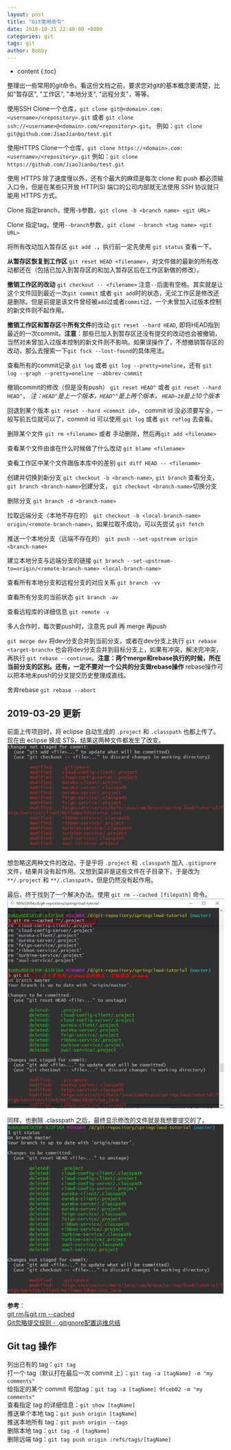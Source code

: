 ```yaml
---
layout: post
title: "Git常用命令"
date: 2018-10-31 22:40:00 +0800
categories: git
tags: git
author: Bobby
---
```


* content
{:toc}

整理出一些常用的git命令。看这份文档之前，要求您对git的基本概念要清楚，比如"暂存区", "工作区", "本地分支", "远程分支"，等等。



使用SSH Clone一个仓库，`git clone git@<domain>.com:<username>/<repository>.git` 或者 `git clone ssh://<username>@<domain>.com/<repository>.git`。 例如：`git clone git@github.com:JiaoJianbo/test.git`

使用HTTPS Clone一个仓库，`git clone https://<domain>.com:<username>/<repository>.git` 例如：`git clone https://github.com/JiaoJianbo/test.git`

使用 HTTPS 除了速度慢以外，还有个最大的麻烦是每次 clone 和 push 都必须输入口令，但是在某些只开放 HTTP(S) 端口的公司内部就无法使用 SSH 协议就只能用 HTTPS 方式。

Clone 指定branch，使用`-b`参数，`git clone -b <branch name> <git URL>`

Clone 指定tag，使用`--branch`参数，`git clone --branch <tag name> <git URL>`

将所有改动加入暂存区 `git add .`，执行前一定先使用 `git status` 查看一下。

**从暂存区恢复到工作区** `git reset HEAD <filename>`，对文件做的最新的所有改动都还在（包括已加入到暂存区的和加入暂存区后在工作区新做的修改）。

**撤销工作区的改动** `git checkout -- <filename>` 注意`--`后面有空格。其实就是让这个文件回到最近一次`git commit` 或者 `git add`时的状态，无论工作区是修改还是删除。但是前提是该文件曾经被`add`过或者`commit`过，一个未曾加入过版本控制的新文件则不起作用。

**撤销工作区和暂存区**中**所有文件**的改动 `git reset --hard HEAD`, 即将HEAD指到最近的一次commit。**注意**：那些已加入到暂存区还没有提交的改动也会被撤销，当然对未曾加入过版本控制的新文件则不影响。如果误操作了，不想撤销暂存区的改动，那么去搜索一下`git fsck --lost-found`的具体用法。

查看所有的commit记录 `git log` 或者 `git log --pretty=oneline`，还有 `git log --graph --pretty=oneline --abbrev-commit`

撤销commit的修改（但是没有push） `git reset HEAD^` 或者 `git reset --hard HEAD^`， *注：`HEAD^`是上一个版本，`HEAD^^`是上两个版本， `HEAD~10`是上10个版本*

回退到某个版本 `git reset --hard <commit id>`， commit id 没必须要写全，一般写前五位就可以了，commit id 可以使用 `git log` 或者 `git reflog` 去查看。

删除某个文件 `git rm <filename>` 或者 手动删除，然后再`git add <filename>`

查看某个文件由谁在什么时候做了什么改动 `git blame <filename>`

查看工作区中某个文件跟版本库中的差别 `git diff HEAD -- <filename>`

创建并切换到新分支 `git checkout -b <branch-name>`, `git branch` 查看分支，`git branch <branch-name>`创建分支， `git checkout <branch-name>`切换分支

删除分支 `git branch -d <branch-name>`

拉取远端分支（本地不存在的） `git checkout -b <local-branch-name> origin/<remote-branch-name>`，如果拉取不成功，可以先尝试 `git fetch`

推送一个本地分支（远端不存在的） `git push --set-upstream origin <branch-name>`

建立本地分支与远端分支的链接 `git branch --set-upstream-to=origin/<remote-branch-name> <local-branch-name>`

查看所有本地分支和远程分支的对应关系 `git branch -vv`

查看所有分支的当前状态 `git branch -av`

查看远程库的详细信息 `git remote -v`

多人合作时，每次要push时，注意先 pull 再 merge 再push

`git merge dev` 将dev分支合并到当前分支，或者在dev分支上执行 `git rebase <target-branch>` 也会将dev分支合并到目标分支上，如果有冲突，解决完冲突，再执行 `git rebase --continue`。**注意：两个merge和rebase执行的时候，所在当前分支的区别。还有，一定不要对一个公共的分支做rebase操作** rebase操作可以把本地未push的分叉提交历史整理成直线。

舍弃rebase `git rebase --abort`

2019-03-29 更新
---

前面上传项目时，将 eclipse 自动生成的 `.project` 和 `.classpath` 也都上传了。现在由 eclipse 换成 STS，结果这两种文件都发生了改变。
![git status](/assets/images/2019/03/2019-03-29_git-status.jpg)

想忽略这两种文件的改动，于是乎将 `.project` 和 `.classpath` 加入 `.gitignore` 文件，结果并没有起作用。又想到莫非是这些文件在子目录下，于是改为 `**/.project` 和 `**/.classpath`，但是仍然没有起作用。

最后，终于找到了一个解决办法。使用 `git rm --cached [filepath]` 命令。
![git rm cached](/assets/images/2019/03/2019-03-29_git-rm-cached.jpg)

同样，也删除 .classpath 之后，最终显示修改的文件就是我想要提交的了。
![git rm cached](/assets/images/2019/03/2019-03-29_git-status-final.jpg)

**参考**：  
[git rm与git rm --cached](https://www.cnblogs.com/toward-the-sun/p/6599656.html)  
[Git忽略提交规则 - .gitignore配置运维总结](https://www.cnblogs.com/kevingrace/p/5690241.html)


Git tag 操作
---

列出已有的 tag：`git tag`  
打一个 tag（默认打在最后一次 commit 上）：`git tag -a [tagName] -m "my comments"`  
给指定的某个 commit 号加tag：`git tag -a [tagName] 9fceb02 -m "my comments"`  
查看指定 tag 的详细信息：`git show [tagName]`  
推送单个本地 tag：`git push origin [tagName]`  
推送本地所有 tag：`git push origin --tags`  
删除本地 tag：`git tag -d [tagName]`  
删除远端 tag：`git tag push origin :refs/tags/[tagName]`  
